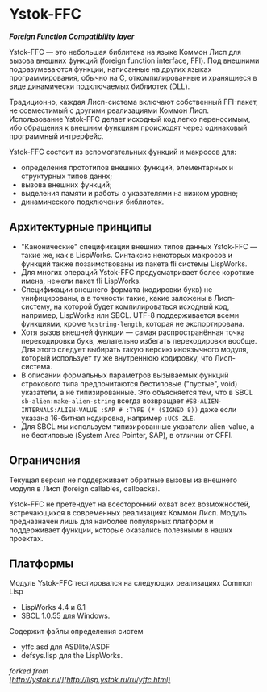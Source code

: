 # Ystok-FFC

<b><i>Foreign Function Compatibility layer</i></b>


Ystok-FFC — это небольшая библитека на языке Коммон Лисп для вызова внешних функций (foreign function interface, FFI). Под внешними подразумеваются функции, написанные на других языках программирования, обычно на С, откомпилированные и хранящиеся в виде динамически подключаемых библиотек (DLL).

Традиционно, каждая Лисп-система включают собственный FFI-пакет, не совместимый с другими реализациями Коммон Лисп. Использование Ystok-FFC делает исходный код легко переносимым, ибо обращения к внешним функциям происходят через одинаковый программный интрерфейс.

Ystok-FFC состоит из вспомогательных функций и макросов для:
* определения прототипов внешних функций, элементарных и структурных типов даннх;
* вызова внешних функций;
* выделения памяти и работы с указателями на низком уровне;
* динамического подключения библиотек.

Архитектурные принципы
----------------------

* "Канонические" спецификации внешних типов данных Ystok-FFC — такие же, как в LispWorks. Синтаксис некоторых макросов и функций также позаимствованы из пакета fli системы LispWorks.
* Для многих операций Ystok-FFC предусматривает более короткие имена, нежели пакет fli LispWorks.
* Спецификации внешнего формата (кодировки букв) не унифицированы, а в точности такие, какие заложены в Лисп-систему, на которой будет компилироваться исходный код, например, LispWorks или SBCL. UTF-8 поддерживается всеми функциями, кроме <code>%cstring-length</code>, которая не экспортирована.
* Хотя вызов внешней функции — самая распространённая точка перекодировки букв, желательно избегать перекодировки вообще. Для этого следует выбирать такую версию иноязычного модуля, который использует ту же внутреннюю кодировку, что Лисп-система.
* В описании формальных параметров вызываемых функций строкового типа предпочитаются бестиповые ("пустые", void) указатели, а не типизированные. Это объясняется тем, что в SBCL <code>sb-alien:make-alien-string</code> всегда возвращает <code>#SB-ALIEN-INTERNALS:ALIEN-VALUE :SAP # :TYPE (* (SIGNED 8))</code> даже если указана 16-битная кодировка, например <code>:UCS-2LE</code>.
* Для SBCL мы используем типизированные указатели alien-value, а не бестиповые (System Area Pointer, SAP), в отличии от CFFI.


Ограничения
-----------

Текущая версия не поддерживает обратные вызовы из внешнего модуля в Лисп (foreign callables, callbacks).

Ystok-FFC не претендует на всесторонний охват всех возможностей, встречающихся в современных реализациях Коммон Лисп. Модуль предназначен лишь для наиболее популярных платформ и поддерживает функции, которые оказались полезными в наших проектах.


Платформы
---------

Модуль Ystok-FFC тестировался на следующих реализациях Common Lisp
* LispWorks 4.4 и 6.1
* SBCL 1.0.55 для Windows.
    
Cодержит файлы определения систем
* yffc.asd для ASDlite/ASDF
* defsys.lisp для the LispWorks.

<i>forked from</i><br>
<i>[http://ystok.ru/](http://lisp.ystok.ru/ru/yffc.html)</i>
